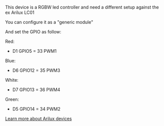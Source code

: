 This device is a RGBW led controller and need a different setup against the ex Arilux LC01

You can configure it as a "generic module"

And set the GPIO as follow:

Red:
* D1 GPIO5 = 33 PWM1

Blue:
* D6 GPIO12 = 35 PWM3

White:
* D7 GPIO13 = 36 PWM4

Green:
* D5 GPIO14 = 34 PWM2

[Learn more about Arilux devices](https://github.com/arendst/Tasmota/wiki/MagicHome-with-ESP8285)